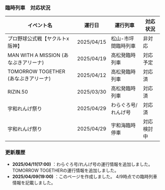### 臨時列車　対応状況
| イベント名 | 運行日 | 運行列車 | 対応状況 |
|--------|--------|----------|------|
| プロ野球公式戦【ヤクルトx阪神】 | 2025/04/15 | 松山-市坪間臨時列車 | 非対応 |
| MAN WITH A MISSION (あなぶきアリーナ) | 2025/04/19 | 高松発臨時列車 | 対応予定 |
| TOMORROW TOGETHER (あなぶきアリーナ) | 2025/04/12 | 高松発臨時列車 | 対応済 |
| RIZIN.50 | 2025/03/30 | 高松発臨時列車 | 対応済 |
| 宇和れんげ祭り | 2025/04/29 | わらぐろ号/れんげ号 | 対応済 |
| 宇和れんげ祭り | 2025/04/29 | 宇和海臨時停車 | 対応検討中 |　


### 更新履歴
- **2025/04/11(17:00)** ：わらぐろ号/れんげ号の運行情報を追加しました。TOMORROW TOGETHERの運行情報を追加しました。
- **2025/04/09(19:00)** ：このページを作成しました。 4/9時点での臨時列車情報を記載しました。